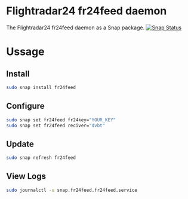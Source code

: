 # Flightradar24 fr24feed daemon
The Flightradar24 fr24feed daemon as a Snap package. [![Snap Status](https://build.snapcraft.io/badge/TheBiggerGuy/fr24feed-snap.svg)](https://build.snapcraft.io/user/TheBiggerGuy/fr24feed-snap)


# Ussage

## Install
```bash
sudo snap install fr24feed
```

## Configure
```bash
sudo snap set fr24feed fr24key="YOUR_KEY"
sudo snap set fr24feed reciver="dvbt"
```

## Update
```bash
sudo snap refresh fr24feed
```

## View Logs
```bash
sudo journalctl -u snap.fr24feed.fr24feed.service
```
